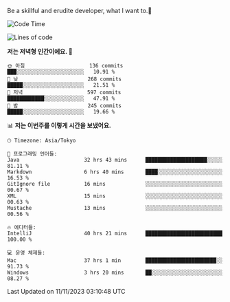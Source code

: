 Be a skillful and erudite developer, what I want to.👶

<!--START_SECTION:waka-->
![Code Time](http://img.shields.io/badge/Code%20Time-120%20hrs%2050%20mins-blue)

![Lines of code](https://img.shields.io/badge/%EC%A0%80%EB%8A%94%20%EC%97%AC%ED%83%9C%EA%B9%8C%EC%A7%80%20-727.4%20thousand%20%EC%A4%84%EC%9D%98%20%EC%BD%94%EB%93%9C%EB%A5%BC%20%EC%9E%91%EC%84%B1%ED%96%88%EC%96%B4%EC%9A%94.-blue)

**저는 저녁형 인간이에요. 🦉** 

```text
🌞 아침                     136 commits         ███░░░░░░░░░░░░░░░░░░░░░░   10.91 % 
🌆 낮　                     268 commits         █████░░░░░░░░░░░░░░░░░░░░   21.51 % 
🌃 저녁                     597 commits         ████████████░░░░░░░░░░░░░   47.91 % 
🌙 밤　                     245 commits         █████░░░░░░░░░░░░░░░░░░░░   19.66 % 
```


📊 **저는 이번주를 이렇게 시간을 보냈어요.** 

```text
🕑︎ Timezone: Asia/Tokyo

💬 프로그래밍 언어들: 
Java                     32 hrs 43 mins      ████████████████████░░░░░   81.11 % 
Markdown                 6 hrs 40 mins       ████░░░░░░░░░░░░░░░░░░░░░   16.53 % 
GitIgnore file           16 mins             ░░░░░░░░░░░░░░░░░░░░░░░░░   00.67 % 
XML                      15 mins             ░░░░░░░░░░░░░░░░░░░░░░░░░   00.63 % 
Mustache                 13 mins             ░░░░░░░░░░░░░░░░░░░░░░░░░   00.56 % 

🔥 에디터들: 
IntelliJ                 40 hrs 21 mins      █████████████████████████   100.00 % 

💻 운영 체제들: 
Mac                      37 hrs 1 min        ███████████████████████░░   91.73 % 
Windows                  3 hrs 20 mins       ██░░░░░░░░░░░░░░░░░░░░░░░   08.27 % 
```


 Last Updated on 11/11/2023 03:10:48 UTC
<!--END_SECTION:waka-->
